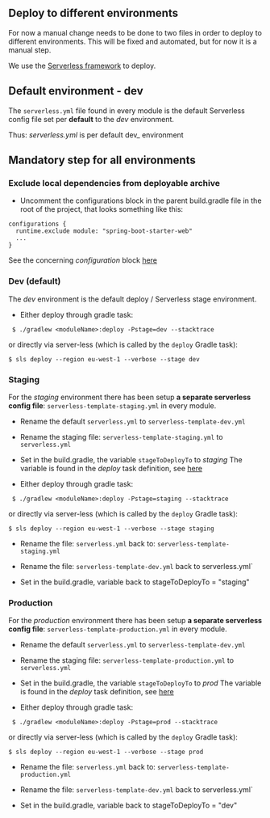 ## Deploy to different environments

For now a manual change needs to be done to two files in order to deploy to different environments.
This will be fixed and automated, but for now it is a manual step.

We use the [Serverless framework](https://serverless.com) to deploy.

## Default environment - dev

The `serverless.yml` file found in every module is the default Serverless config file 
set per **default** to the _dev_ environment.

Thus: _serverless.yml_ is per default dev_ environment

## Mandatory step for all environments

### Exclude local dependencies from deployable archive

-  Uncomment the configurations block in the parent build.gradle file in the root of the project, that looks something like this:

```
configurations {
  runtime.exclude module: "spring-boot-starter-web"
  ...
}
```

See the concerning _configuration_ block [here](https://bitbucket.org/oceanpremium/ocean-premium-api/src/0d0267dee6352416585faa3165a12f0fad583fe8/build.gradle#lines-233:241)

### Dev (default)

The _dev_ environment is the default deploy / Serverless stage environment. 

- Either deploy through gradle task:

```
 $ ./gradlew <moduleName>:deploy -Pstage=dev --stacktrace
```

  or directly via server-less (which is called by the `deploy` Gradle task):

```
$ sls deploy --region eu-west-1 --verbose --stage dev
```

### Staging

For the _staging_ environment there has been setup **a separate serverless config file**:
`serverless-template-staging.yml` in every module. 

- Rename the default `serverless.yml` to `serverless-template-dev.yml` 

- Rename the staging file: `serverless-template-staging.yml` to `serverless.yml`

- Set in the build.gradle, the variable `stageToDeployTo` to _staging_
  The variable is found in the _deploy_ task definition, see [here](https://bitbucket.org/oceanpremium/ocean-premium-api/src/0d0267dee6352416585faa3165a12f0fad583fe8/build.gradle#lines-291)

- Either deploy through gradle task:

```
 $ ./gradlew <moduleName>:deploy -Pstage=staging --stacktrace
```

  or directly via server-less (which is called by the `deploy` Gradle task):

```
$ sls deploy --region eu-west-1 --verbose --stage staging
```

- Rename the file: `serverless.yml` back to: `serverless-template-staging.yml` 

- Rename the file: `serverless-template-dev.yml` back to serverless.yml`

- Set in the build.gradle, variable back to stageToDeployTo = "staging"

### Production

For the _production_ environment there has been setup **a separate serverless config file**:
`serverless-template-production.yml` in every module. 

- Rename the default `serverless.yml` to `serverless-template-dev.yml` 

- Rename the staging file: `serverless-template-production.yml` to `serverless.yml`

- Set in the build.gradle, the variable `stageToDeployTo` to _prod_
  The variable is found in the _deploy_ task definition, see [here](https://bitbucket.org/oceanpremium/ocean-premium-api/src/0d0267dee6352416585faa3165a12f0fad583fe8/build.gradle#lines-291)

- Either deploy through gradle task:

```
 $ ./gradlew <moduleName>:deploy -Pstage=prod --stacktrace
```

  or directly via server-less (which is called by the `deploy` Gradle task):

```
$ sls deploy --region eu-west-1 --verbose --stage prod
```

- Rename the file: `serverless.yml` back to: `serverless-template-production.yml` 

- Rename the file: `serverless-template-dev.yml` back to serverless.yml`

- Set in the build.gradle, variable back to stageToDeployTo = "dev"